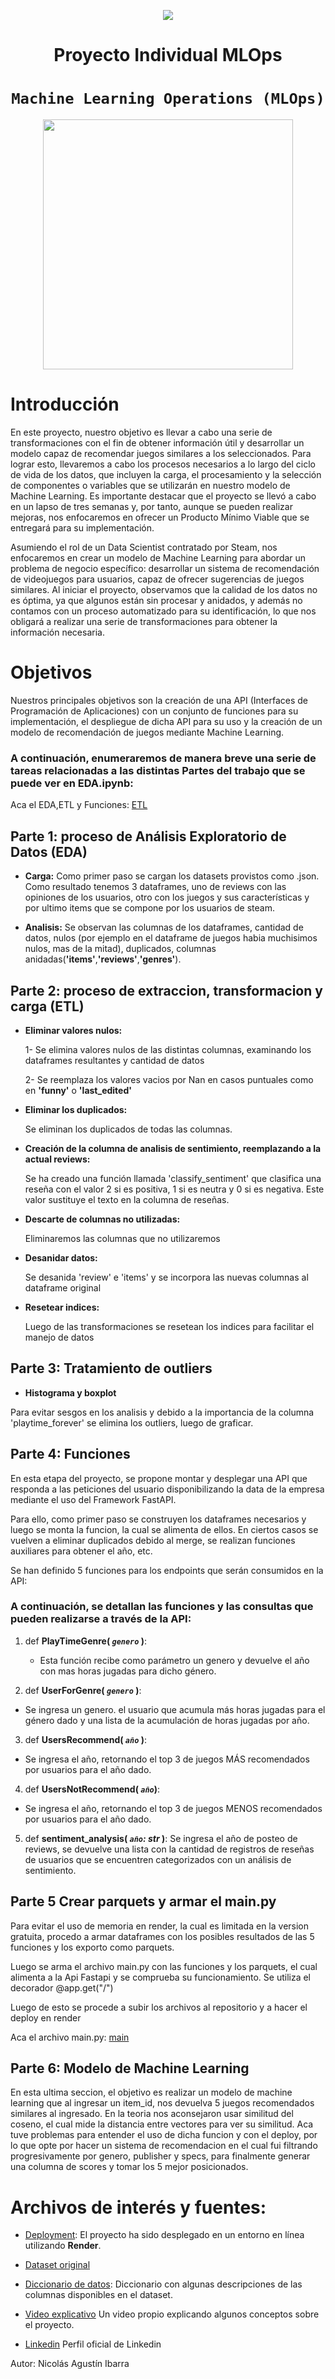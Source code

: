 <p align=center><img src=https://d31uz8lwfmyn8g.cloudfront.net/Assets/logo-henry-white-lg.png><p> 

# <h1 align=center> **Proyecto Individual MLOps** </h1>

# <h1 align=center>**`Machine Learning Operations (MLOps)`**</h1>
<p align="center">
<img src="./_src/images/img_1.png"  height=400>
</p>

# **Introducción**

En este proyecto, nuestro objetivo es llevar a cabo una serie de transformaciones con el fin de obtener información útil y desarrollar un modelo capaz de recomendar juegos similares a los seleccionados. Para lograr esto, llevaremos a cabo los procesos necesarios a lo largo del ciclo de vida de los datos, que incluyen la carga, el procesamiento y la selección de componentes o variables que se utilizarán en nuestro modelo de Machine Learning. Es importante destacar que el proyecto se llevó a cabo en un lapso de tres semanas y, por tanto, aunque se pueden realizar mejoras, nos enfocaremos en ofrecer un Producto Mínimo Viable que se entregará para su implementación.

Asumiendo el rol de un Data Scientist contratado por Steam, nos enfocaremos en crear un modelo de Machine Learning para abordar un problema de negocio específico: desarrollar un sistema de recomendación de videojuegos para usuarios, capaz de ofrecer sugerencias de juegos similares. Al iniciar el proyecto, observamos que la calidad de los datos no es óptima, ya que algunos están sin procesar y anidados, y además no contamos con un proceso automatizado para su identificación, lo que nos obligará a realizar una serie de transformaciones para obtener la información necesaria.

# **Objetivos**

Nuestros principales objetivos son la creación de una API (Interfaces de Programación de Aplicaciones) con un conjunto de funciones para su implementación, el despliegue de dicha API para su uso y la creación de un modelo de recomendación de juegos mediante Machine Learning.


### A continuación, enumeraremos de manera breve una serie de tareas relacionadas a las distintas Partes del trabajo que se puede ver en EDA.ipynb:

Aca el EDA,ETL y Funciones: [ETL](https://github.com/nicovid-ibarra/Proyecto-Individual-PI_ML_OPS/blob/master/EDA.ipynb)


## Parte 1: proceso de Análisis Exploratorio de Datos (EDA)


+ **Carga:** Como primer paso se cargan los datasets provistos como .json. Como resultado tenemos 3 dataframes, uno de reviews con las opiniones de los usuarios, otro con los juegos y sus características y por ultimo items que se compone por los usuarios de steam.

+ **Analisis:** Se observan las columnas de los dataframes, cantidad de datos, nulos (por ejemplo en el dataframe de juegos habia muchisimos nulos, mas de la mitad), duplicados, columnas anidadas(**'items'**,**'reviews'**,**'genres'**).

## Parte 2: proceso de extraccion, transformacion y carga (ETL)

+ **Eliminar valores nulos:**

  1- Se elimina valores nulos de las distintas columnas, examinando los dataframes resultantes y cantidad de datos
  
  2- Se reemplaza los valores vacios por Nan en casos puntuales como en **'funny'** o **'last_edited'**

  
+ **Eliminar los duplicados:**

  Se eliminan los duplicados de todas las columnas.

+ **Creación de la columna de analisis de sentimiento, reemplazando a la actual reviews:**

  Se ha creado una función llamada 'classify_sentiment' que clasifica una reseña con el valor 2 si es positiva, 1 si es neutra y 0 si es negativa. Este valor sustituye el texto en la columna de reseñas.

+ **Descarte de columnas no utilizadas:**

  Eliminaremos las columnas que no utilizaremos

+ **Desanidar datos:**

  Se desanida 'review' e 'items' y se incorpora las nuevas columnas al dataframe original

+ **Resetear indices:**

  Luego de las transformaciones se resetean los indices para facilitar el manejo de datos


## Parte 3: Tratamiento de outliers

+ **Histograma y boxplot**

 Para evitar sesgos en los analisis y debido a la importancia de la columna 'playtime_forever' se elimina los outliers, luego de graficar.

## Parte 4: Funciones

En esta etapa del proyecto, se propone montar y desplegar una API que responda a las peticiones del usuario disponibilizando la data de la empresa mediante el uso
del Framework FastAPI.

Para ello, como primer paso se construyen los dataframes necesarios y luego se monta la funcion, la cual se alimenta de ellos. 
En ciertos casos se vuelven a eliminar duplicados debido al merge, se realizan funciones auxiliares para obtener el año, etc.

Se han definido 5 funciones para los endpoints que serán consumidos en la API:

### A continuación, se detallan las funciones y las consultas que pueden realizarse a través de la API:

1. def **PlayTimeGenre( *`genero`* )**:
   + Esta función recibe como parámetro un genero y devuelve el año con mas horas jugadas para dicho género.
  

 2. def **UserForGenre( *`genero`* )**:
   + Se ingresa un genero. el usuario que acumula más horas jugadas para el género dado y una lista de la acumulación de horas jugadas por año.


 3. def **UsersRecommend( *`año`* )**:
   + Se ingresa el año, retornando el top 3 de juegos MÁS recomendados por usuarios para el año dado.

 4. def **UsersNotRecommend( *`año`*)**:
   + Se ingresa el año, retornando el top 3 de juegos MENOS recomendados por usuarios para el año dado.

 5. def **sentiment_analysis( *`año`: str* )**:
   Se ingresa el año de posteo de reviews, se devuelve una lista con la cantidad de registros de reseñas de usuarios que se encuentren categorizados con un análisis de sentimiento.

 

## Parte 5 Crear parquets y armar el main.py

Para evitar el uso de memoria en render, la cual es limitada en la version gratuita, procedo a armar dataframes con los posibles resultados de las 5 funciones y los exporto como parquets.

Luego se arma el archivo main.py con las funciones y los parquets, el cual alimenta a la Api Fastapi y se comprueba su funcionamiento. Se utiliza el decorador @app.get("/")

Luego de esto se procede a subir los archivos al repositorio y a hacer el deploy en render

Aca el archivo main.py: [main](https://github.com/nicovid-ibarra/Proyecto-Individual-PI_ML_OPS/blob/master/main.py)

## Parte 6: Modelo de Machine Learning

En esta ultima seccion, el objetivo es realizar un modelo de machine learning que al ingresar un item_id, nos devuelva 5 juegos recomendados similares al ingresado. En la teoria nos aconsejaron usar similitud del coseno, el cual mide la distancia entre vectores para ver su similitud. Aca tuve problemas para entender el uso de dicha funcion y con el deploy, por lo que opte por hacer un sistema de recomendacion en el cual fui filtrando progresivamente por genero, publisher y specs, para finalmente generar una columna de scores y tomar los 5 mejor posicionados.

# **Archivos de interés y fuentes:**

+ [Deployment](https://steam-deploy-ot9e.onrender.com/docs): El proyecto ha sido desplegado en un entorno en línea utilizando **Render**.

+ [Dataset original](https://drive.google.com/drive/folders/1HqBG2-sUkz_R3h1dZU5F2uAzpRn7BSpj)

+ [Diccionario de datos](https://drive.google.com/drive/folders/1HqBG2-sUkz_R3h1dZU5F2uAzpRn7BSpj): Diccionario con algunas descripciones de las columnas disponibles en el dataset.

+ [Video explicativo](https://www.youtube.com/watch?v=6X3lFgMQs54) Un video propio explicando algunos conceptos sobre el proyecto.

+ [Linkedin](https://www.linkedin.com/in/nicovid-ibarra/) Perfil oficial de Linkedin


Autor: Nicolás Agustín Ibarra
